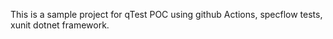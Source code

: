 This is a sample project for qTest POC using github Actions, specflow tests, xunit dotnet framework.
